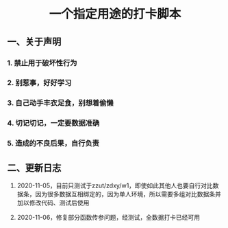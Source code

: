 # <center>一个指定用途的打卡脚本</center>

## 一、关于声明

### 1. 禁止用于破坏性行为

### 2. 别惹事，好好学习

### 3. 自己动手丰衣足食，别想着偷懒

### 4. 切记切记，一定要数据准确

### 5. 造成的不良后果，自行负责

## 二、更新日志

1. 2020-11-05，目前只测试于zzut/zdxy/w1，即使如此其他人也要自行对比数据条，因为很多数据互相绑定的，因为单人环境，所以需要多组对比数据条并加以修改代码、测试后使用

2. 2020-11-06，修复部分函数传参问题，经测试，全数据打卡已经可用
